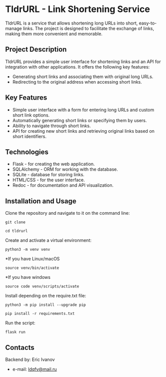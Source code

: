 # TldrURL - Link Shortening Service

TldrURL is a service that allows shortening long URLs into short, easy-to-manage links. The project is designed to facilitate the exchange of links, making them more convenient and memorable.

## Project Description

TldrURL provides a simple user interface for shortening links and an API for integration with other applications. It offers the following key features:

- Generating short links and associating them with original long URLs.
- Redirecting to the original address when accessing short links.

## Key Features

- Simple user interface with a form for entering long URLs and custom short link options.
- Automatically generating short links or specifying them by users.
- Ability to navigate through short links.
- API for creating new short links and retrieving original links based on short identifiers.

## Technologies

- Flask - for creating the web application.
- SQLAlchemy - ORM for working with the database.
- SQLite - database for storing links.
- HTML/CSS - for the user interface.
- Redoc - for documentation and API visualization.

## Installation and Usage

Clone the repository and navigate to it on the command line:

```
git clone
```

```
cd tldrurl
```

Create and activate a virtual environment:

```
python3 -m venv venv
```

*If you have Linux/macOS

```
source venv/bin/activate
```

*If you have windows

```
source code venv/scripts/activate
```

Install depending on the require.txt file:

```
python3 -m pip install --upgrade pip
```

```
pip install -r requirements.txt
```

Run the script:

```
flask run
```

## Contacts

Backend by: Eric Ivanov
- e-mail: ldqfv@mail.ru